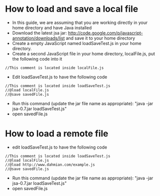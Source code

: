 # How to load and save a local file #
  * In this guide, we are assuming that you are working directly in your home directory and have Java installed
  * Download the latest jsa jar: http://code.google.com/p/javascript-annotation/downloads/list and save it to your home directory
  * Create a empty JavaScript named loadSaveTest.js in your home directory.
  * Create a second JavaScript file in your home directory, localFile.js, put the following code into it
```
//This comment is located inside localFile.js
```
  * Edit loadSaveTest.js to have the following code
```
//This comment is located inside loadSaveTest.js
//@load localFile.js
//@save savedFile.js
```
  * Run this command (update the jar file name as appropriate): "java -jar jsa-0.7.jar loadSaveTest.js"
  * open savedFile.js

# How to load a remote file #
  * edit loadSaveTest.js to have the following code
```
//This comment is located inside loadSaveTest.js
//@load localFile.js
//@load http://www.dahmian.com/example.js
//@save savedFile.js
```
  * Run this command (update the jar file name as appropriate): "java -jar jsa-0.7.jar loadSaveTest.js"
  * open savedFile.js